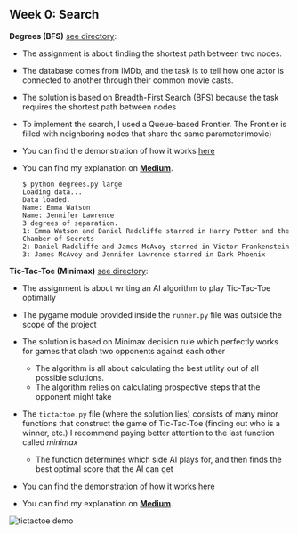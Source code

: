 <h2>Week 0: Search</h2>


**Degrees (BFS)** [see directory](https://github.com/dtemir/harvard-CS50AI/tree/master/degrees):
    
* The assignment is about finding the shortest path between two nodes.
* The database comes from IMDb, and the task is to tell how one actor is connected to another through their common movie casts.
* The solution is based on Breadth-First Search (BFS) because the task requires the shortest path between nodes
* To implement the search, I used a Queue-based Frontier. The Frontier is filled with neighboring nodes that share the same parameter(movie)
* You can find the demonstration of how it works [here](https://www.youtube.com/watch?v=0bksDFskiRM&t=1s&ab_channel=DamirTemir)
* You can find my explanation on [**Medium**](https://damirtemir.medium.com/do-all-hollywood-actors-know-each-other-breadth-first-search-in-action-1b37df515928).


      $ python degrees.py large
      Loading data...
      Data loaded.
      Name: Emma Watson
      Name: Jennifer Lawrence
      3 degrees of separation.
      1: Emma Watson and Daniel Radcliffe starred in Harry Potter and the Chamber of Secrets
      2: Daniel Radcliffe and James McAvoy starred in Victor Frankenstein
      3: James McAvoy and Jennifer Lawrence starred in Dark Phoenix
    

**Tic-Tac-Toe (Minimax)** [see directory](https://github.com/dtemir/harvard-CS50AI/tree/master/tictactoe):

* The assignment is about writing an AI algorithm to play Tic-Tac-Toe optimally
* The pygame module provided inside the <code>runner.py</code> file was outside the scope of the project
* The solution is based on Minimax decision rule which perfectly works for games that clash two opponents against each other
    * The algorithm is all about calculating the best utility out of all possible solutions. 
    * The algorithm relies on calculating prospective steps that the opponent might take

* The <code>tictactoe.py</code> file (where the solution lies) consists of many minor functions that construct the game of Tic-Tac-Toe (finding out who is a winner, etc.)
I recommend paying better attention to the last function called <i>minimax</i>
    * The function determines which side AI plays for, and then finds the best optimal score that the AI can get

* You can find the demonstration of how it works [here](https://www.youtube.com/watch?v=jgmtzfJTEgY&ab_channel=DamirTemir)
* You can find my explanation on [**Medium**](https://medium.com/analytics-vidhya/minimax-algorithm-in-tic-tac-toe-adversarial-search-example-702c7c1030eb).



![tictactoe demo](demo/tictactoe.gif)
